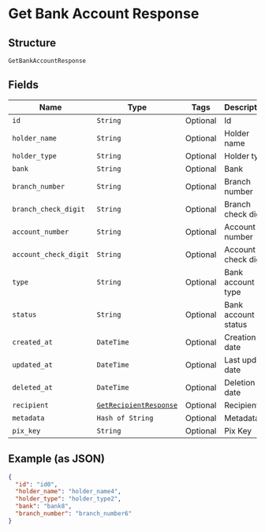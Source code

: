 
# Get Bank Account Response

## Structure

`GetBankAccountResponse`

## Fields

| Name | Type | Tags | Description |
|  --- | --- | --- | --- |
| `id` | `String` | Optional | Id |
| `holder_name` | `String` | Optional | Holder name |
| `holder_type` | `String` | Optional | Holder type |
| `bank` | `String` | Optional | Bank |
| `branch_number` | `String` | Optional | Branch number |
| `branch_check_digit` | `String` | Optional | Branch check digit |
| `account_number` | `String` | Optional | Account number |
| `account_check_digit` | `String` | Optional | Account check digit |
| `type` | `String` | Optional | Bank account type |
| `status` | `String` | Optional | Bank account status |
| `created_at` | `DateTime` | Optional | Creation date |
| `updated_at` | `DateTime` | Optional | Last update date |
| `deleted_at` | `DateTime` | Optional | Deletion date |
| `recipient` | [`GetRecipientResponse`](../../doc/models/get-recipient-response.md) | Optional | Recipient |
| `metadata` | `Hash of String` | Optional | Metadata |
| `pix_key` | `String` | Optional | Pix Key |

## Example (as JSON)

```json
{
  "id": "id0",
  "holder_name": "holder_name4",
  "holder_type": "holder_type2",
  "bank": "bank8",
  "branch_number": "branch_number6"
}
```


